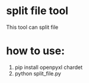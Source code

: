 # split file tool
This tool can split file 
# how to use:
1. pip install openpyxl chardet
2. python split_file.py
